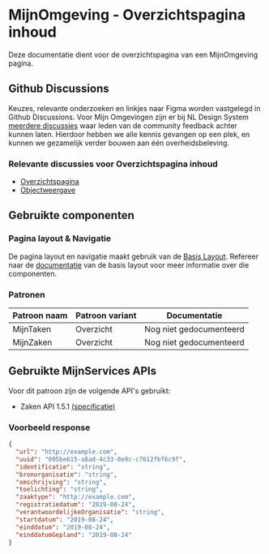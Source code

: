 # MijnOmgeving - Overzichtspagina inhoud

Deze documentatie dient voor de overzichtspagina van een MijnOmgeving pagina.

## Github Discussions

Keuzes, relevante onderzoeken en linkjes naar Figma worden vastgelegd in Github Discussions.
Voor Mijn Omgevingen zijn er bij NL Design
System [meerdere discussies](https://github.com/orgs/nl-design-system/discussions/categories/mijn-omgevingen) waar leden
van de community feedback achter kunnen laten.
Hierdoor hebben we alle kennis gevangen op een plek, en kunnen we gezamelijk verder bouwen aan één overheidsbeleving.

### Relevante discussies voor Overzichtspagina inhoud

- [Overzichtspagina](https://github.com/orgs/nl-design-system/discussions/392)
- [Objectweergave](https://github.com/orgs/nl-design-system/discussions/387)

## Gebruikte componenten

### Pagina layout & Navigatie

De pagina layout en navigatie maakt gebruik van de [Basis Layout](/story/mijn-omgeving-basis--default). Refereer naar
de [documentatie](/docs/templates-mijn-omgeving-basis-documentatie--docs) van de basis layout voor meer informatie over
die componenten.

### Patronen

| Patroon naam | Patroon variant | Documentatie            |
| ------------ | --------------- | ----------------------- |
| MijnTaken    | Overzicht       | Nog niet gedocumenteerd |
| MijnZaken    | Overzicht       | Nog niet gedocumenteerd |

## Gebruikte MijnServices APIs

Voor dit patroon zijn de volgende API's gebruikt:

- Zaken API 1.5.1 [(specificatie)](https://dienstverleningsplatform.gitbook.io/platform-generieke-dienstverlening-public/standaarden/zaakgericht-werken)

### Voorbeeld response

```json
{
  "url": "http://example.com",
  "uuid": "095be615-a8ad-4c33-8e9c-c7612fbf6c9f",
  "identificatie": "string",
  "bronorganisatie": "string",
  "omschrijving": "string",
  "toelichting": "string",
  "zaaktype": "http://example.com",
  "registratiedatum": "2019-08-24",
  "verantwoordelijkeOrganisatie": "string",
  "startdatum": "2019-08-24",
  "einddatum": "2019-08-24",
  "einddatumGepland": "2019-08-24"
}
```
